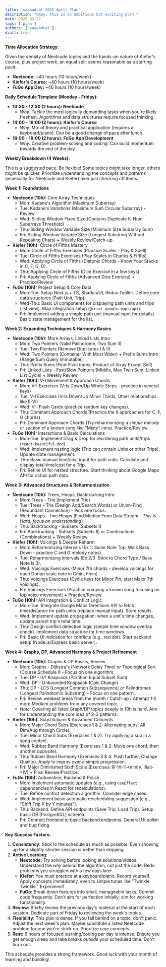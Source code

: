 ```yaml
---
title: 'saaaadcat 2025 April Plan'
description: "Okay, this is an ambitious but exciting plan!"
date: 2025-03-27
tags: ['plan']
authors: ['saaaadcat']
draft: true
---
```



**Time Allocation Strategy:**

Given the density of Neetcode topics and the hands-on nature of Kiefer's course, plus project work, an equal split seems reasonable as a starting point.

* **Neetcode:** ~40 hours (10 hours/week)
* **Kiefer's Course:** ~40 hours (10 hours/week)
* **FuGo App Dev:** ~40 hours (10 hours/week)

**Daily Schedule Template (Monday - Friday):**

* **10:30 - 12:30 (2 hours): Neetcode**
  * *Why:* Tackle the most logically demanding tasks when you're likely freshest. Algorithms and data structures require focused thinking.
* **14:00 - 16:00 (2 hours): Kiefer's Course**
  * *Why:* Mix of theory and practical application (requires a keyboard/piano). Can be a good change of pace after lunch.
* **16:00 - 18:00 (2 hours): FuGo App Development**
  * *Why:* Creative problem-solving and coding. Can build momentum towards the end of the day.

**Weekly Breakdown (4 Weeks):**

This is a suggested pace. Be flexible! Some topics might take longer, others might be quicker. Prioritize understanding the *concepts* and *patterns* (especially for Neetcode and Kiefer) over just checking off items.

**Week 1: Foundations**

* **Neetcode (10h):** Core Array Techniques
  * Mon: Kadane's Algorithm (Maximum Subarray)
  * Tue: Kadane's Variations (Maximum Sum Circular Subarray) + Review
  * Wed: Sliding Window Fixed Size (Contains Duplicate II, Num Subarrays Threshold)
  * Thu: Sliding Window Variable Size (Minimum Size Subarray Sum)
  * Fri: Sliding Window Variable Size (Longest Substring Without Repeating Chars) + Weekly Review/Catch-up
* **Kiefer (10h):** Circle of Fifths Mastery
  * Mon: Circle of Fifths Exercises (Practice Scales - Play & Spell)
  * Tue: Circle of Fifths Exercises (Play Scales in Chunks & Fifths)
  * Wed: Applying Circle of Fifths (Diatonic Chords - Know Your Stacks in C, F, G, D)
  * Thu: Applying Circle of Fifths (Dice Exercise in a few keys)
  * Fri: Applying Circle of Fifths (Advanced Dice Exercise) + Practice/Review
* **FuGo (10h):** Project Setup & Core Data
  * Mon-Tue: Setup Next.js + TS, Shadcn/UI, Redux Toolkit. Define core data structures (Path Unit, Trip).
  * Wed-Thu: Basic UI components for displaying path units and trips (list view). Map integration setup (`@react-google-maps/api`).
  * Fri: Implement adding a simple path unit (manual input for details). Basic state management for the list.

**Week 2: Expanding Techniques & Harmony Basics**

* **Neetcode (10h):** More Arrays, Linked Lists Intro
  * Mon: Two Pointers (Valid Palindrome, Two Sum II)
  * Tue: Two Pointers (Remove Duplicates I & II)
  * Wed: Two Pointers (Container With Most Water) + Prefix Sums Intro (Range Sum Query Immutable)
  * Thu: Prefix Sums (Find Pivot Index, Product of Array Except Self)
  * Fri: Linked Lists - Fast/Slow Pointers (Middle, Max Twin Sum, Linked List Cycle) + Weekly Review
* **Kiefer (10h):** V-I Movement & Approach Chords
  * Mon: V-I Exercises (V-Is Down/Up Whole Steps - practice in several keys)
  * Tue: V-I Exercises (V-Is Down/Up Minor Thirds, Other relationships like II-VI)
  * Wed: V-I Flash Cards (practice random key changes).
  * Thu: Dominant Approach Chords (Practice the 6 approaches for C, F, G chords)
  * Fri: Dominant Approach Chords (Try reharmonizing a *simple* melody or section of a known song like "Misty" intro). Practice/Review.
* **FuGo (10h):** Interactions & Basic Calculations
  * Mon-Tue: Implement Drag & Drop for reordering path units/trips (`react-beautiful-dnd`).
  * Wed: Implement nesting logic (Trip can contain Units or other Trips). Update state management.
  * Thu: Basic manual time/cost input for path units. Calculate and display total time/cost for a Trip.
  * Fri: Refine UI for nested structure. Start thinking about Google Maps API for actual path data.

**Week 3: Advanced Structures & Reharmonization**

* **Neetcode (10h):** Trees, Heaps, Backtracking Intro
  * Mon: Trees - Trie (Implement Trie)
  * Tue: Trees - Trie (Design Add/Search Words) or Union-Find (Redundant Connection) - Pick one focus.
  * Wed: Heaps - Two Heaps (Find Median From Data Stream - *This is Hard, focus on understanding*)
  * Thu: Backtracking - Subsets (Subsets I)
  * Fri: Backtracking - Subsets (Subsets II) or Combinations (Combinations) + Weekly Review
* **Kiefer (10h):** Voicings & Deeper Reharm
  * Mon: Reharmonizing Intervals (Ex 1: Same Note Top, Walk Bass Down - practice C and G melody notes).
  * Tue: Reharmonizing Intervals (Ex 2/3: Stick to Chord Type / Bass Note is 3).
  * Wed: Voicings Exercises (Minor 7th chords - develop voicings for each Dorian scale note in Cmin, Fmin).
  * Thu: Voicings Exercises (Cycle keys for Minor 7th, start Major 7th voicings).
  * Fri: Voicings Exercises (Practice comping a known song focusing on top voice movement) + Practice/Review.
* **FuGo (10h):** API Integration & Conflict Logic
  * Mon-Tue: Integrate Google Maps Directions API to fetch time/distance for path units (replace manual input). Store results.
  * Wed: Implement update propagation: when a unit's time changes, update parent trip's total time.
  * Thu: Design conflict detection logic (simple time window overlap check). Implement data structure for time windows.
  * Fri: Basic UI indication for conflicts (e.g., red dot). Start backend setup (Node.js/Express basic server).

**Week 4: Graphs, DP, Advanced Harmony & Project Refinement**

* **Neetcode (10h):** Graphs & DP Basics, Review
  * Mon: Graphs - Dijkstra's (Network Delay Time) *or* Topological Sort (Course Schedule I) - Focus on one algorithm.
  * Tue: DP - 0/1 Knapsack (Partition Equal Subset Sum)
  * Wed: DP - Unbounded Knapsack (Coin Change)
  * Thu: DP - LCS (Longest Common Subsequence) *or* Palindromes (Longest Palindromic Substring) - Focus on one pattern.
  * Fri: Review weakest areas from the month / Catch-up / Attempt 1-2 more Medium problems from any covered topic.
  * *Note:* Covering all listed Graph/DP topics deeply in 10h is hard. Aim for understanding the core idea of 2-3 patterns.
* **Kiefer (10h):** Substitutions & Advanced Concepts
  * Mon: Major Chord Subs (Exercises 1 & 2: Alternating subs, All Dim/Aug through Circle).
  * Tue: Minor Chord Subs (Exercises 1 & 2). Try applying a sub in a song context.
  * Wed: Rubber Band Harmony (Exercises 1 & 2: Move one chord, then another opposite).
  * Thu: Rubber Band Harmony (Exercises 3 & 4: Push further, Change Quality). Apply to improv over a simple progression.
  * Fri: Major Diminished Sixth Scale (Exercises: III-VI-II->minIV, IIIalt->IV) + Final Review/Practice.
* **FuGo (10h):** Automation, Backend & Polish
  * Mon: Implement automatic updates (e.g., using `useEffect` dependencies in React for recalculations).
  * Tue: Refine conflict detection algorithm. Consider edge cases.
  * Wed: Implement basic automatic rescheduling suggestion (e.g., "Shift Trip X by Y minutes").
  * Thu: Backend: Define API endpoints (Save Trip, Load Trip). Setup basic DB (PostgreSQL) schema.
  * Fri: Connect frontend to basic backend endpoints. General UI polish and bug fixing.

**Key Success Factors:**

1. **Consistency:** Stick to the schedule as much as possible. Even showing up for a slightly shorter session is better than skipping.
2. **Active Learning:**
    * **Neetcode:** *Try* solving before looking at solutions/videos. Understand the *why* behind the algorithm, not just the code. Redo problems you struggled with a few days later.
    * **Kiefer:** You *must* practice at a keyboard/piano. Record yourself. Apply concepts immediately, even to simple tunes like "Twinkle Twinkle." Experiment!
    * **FuGo:** Break down features into small, manageable tasks. Commit code frequently. Don't aim for perfection initially; aim for working functionality.
3. **Review:** Briefly review the previous day's material at the start of each session. Dedicate part of Friday to reviewing the week's topics.
4. **Flexibility:** This plan is dense. If you fall behind on a topic, don't panic. Adjust the next week's plan. Maybe substitute a listed Neetcode problem for one you're stuck on. Prioritize core concepts.
5. **Rest:** 6 hours of focused learning/coding per day is intense. Ensure you get enough sleep and take breaks *outside* your scheduled time. Don't burn out.

This schedule provides a strong framework. Good luck with your month of learning and building!
